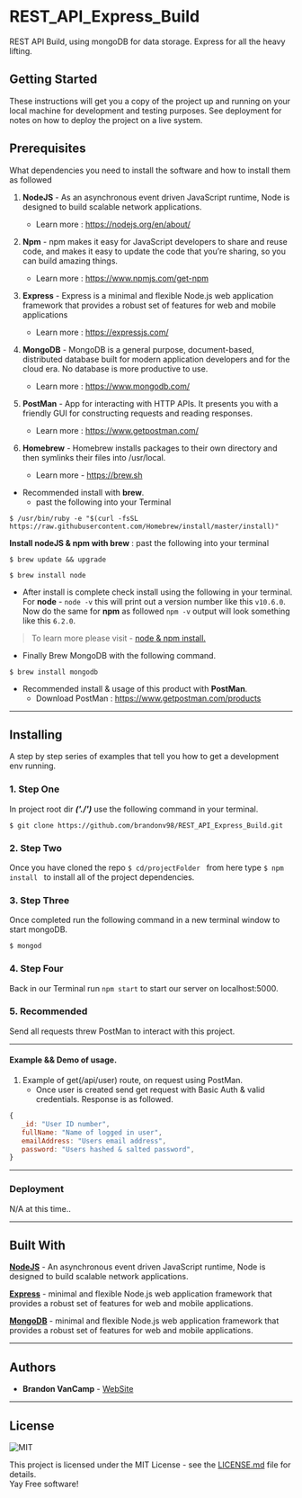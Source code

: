 # REST_API_Express_Build
REST API Build, using mongoDB for data storage. Express for all the heavy lifting.


## Getting Started
These instructions will get you a copy of the project up and running on your local machine for development and testing purposes. See deployment for notes on how to deploy the project on a live system.  


## Prerequisites
What dependencies you need to install the software and how to install them as followed

1. **NodeJS** - As an asynchronous event driven JavaScript runtime, Node is designed to build scalable network applications.
   - Learn more : https://nodejs.org/en/about/
2. **Npm** - npm makes it easy for JavaScript developers to share and reuse code, and makes it easy to update the code that you’re sharing, so you can build amazing things.
   - Learn more : https://www.npmjs.com/get-npm
3. **Express** - Express is a minimal and flexible Node.js web application framework that provides a robust set of features for web and mobile applications
    - Learn more : https://expressjs.com/
4. **MongoDB** - MongoDB is a general purpose, document-based, distributed database built for modern application developers and for the cloud era. No database is more productive to use.
    - Learn more : https://www.mongodb.com/
5. **PostMan** - App for interacting with HTTP APIs. It presents you with a friendly GUI for constructing requests and reading responses. 
    - Learn more : https://www.getpostman.com/


1. **Homebrew** - Homebrew installs packages to their own directory and then symlinks their files into /usr/local.
   - Learn more - https://brew.sh

* Recommended install with **brew**.
   - past the following into your Terminal  
```
$ /usr/bin/ruby -e "$(curl -fsSL https://raw.githubusercontent.com/Homebrew/install/master/install)"
```

**Install nodeJS & npm with brew** : past the following into your terminal
```
$ brew update && upgrade
```
```
$ brew install node
```
* After install is complete check install using the following in your terminal.  
For **node** - ```node -v``` this will print out a version number like this ```v10.6.0```.  
Now do the same for **npm** as followed ```npm -v``` output will look something like this ```6.2.0```.

> To learn more please visit - [node & npm install.](http://blog.teamtreehouse.com/install-node-js-npm-mac)

* Finally Brew MongoDB with the following command.
```
$ brew install mongodb
```

* Recommended install & usage of this product with **PostMan**.
   - Download PostMan : https://www.getpostman.com/products
___

## Installing
A step by step series of examples that tell you how to get a development env running.  
### 1. Step One  
  In project root dir ***('./')*** use the following command in your terminal.
```
$ git clone https://github.com/brandonv98/REST_API_Express_Build.git
```
### 2. Step Two
  Once you have cloned the repo ```$ cd/projectFolder ``` from here type ```$ npm install ``` to install all of the project dependencies.
### 3. Step Three
  Once completed run the following command in a new terminal window to start mongoDB.
  ```
  $ mongod
  ```
### 4. Step Four 
  Back in our Terminal run ```npm start``` to start our server on localhost:5000.

### 5. Recommended
  Send all requests threw PostMan to interact with this project. 
___

#### Example && Demo of usage.

1. Example of get(/api/user) route, on request using PostMan.
    - Once user is created send get request with Basic Auth & valid credentials. Response is as followed.
``` js
{       
   _id: "User ID number",
   fullName: "Name of logged in user",
   emailAddress: "Users email address",
   password: "Users hashed & salted password",
}
```
___

### Deployment
 N/A at this time..

___

## Built With
**[NodeJS](https://nodejs.org/dist/latest-v10.x/docs/api/)** - An asynchronous event driven JavaScript runtime, Node is designed to build scalable network applications.

**[Express](https://expressjs.com/)** - minimal and flexible Node.js web application framework that provides a robust set of features for web and mobile applications.

**[MongoDB](https://expressjs.com/)** - minimal and flexible Node.js web application framework that provides a robust set of features for web and mobile applications.

___

## Authors
* **Brandon VanCamp** - [WebSite](https://csdevs.io/)

___

## License
![MIT](https://camo.githubusercontent.com/890acbdcb87868b382af9a4b1fac507b9659d9bf/68747470733a2f2f696d672e736869656c64732e696f2f62616467652f6c6963656e73652d4d49542d626c75652e737667)  

This project is licensed under the MIT License - see the [LICENSE.md](./LICENSE.md) file for details.  
Yay Free software!
